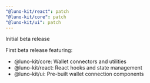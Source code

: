 ```yaml
---
"@luno-kit/react": patch
"@luno-kit/core": patch
"@luno-kit/ui": patch
---
```


Initial beta release

First beta release featuring:
- @luno-kit/core: Wallet connectors and utilities
- @luno-kit/react: React hooks and state management
- @luno-kit/ui: Pre-built wallet connection components
